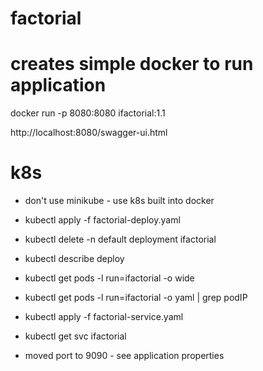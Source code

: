# factorial

# creates simple docker to run application
docker run -p 8080:8080 ifactorial:1.1

http://localhost:8080/swagger-ui.html

# k8s
* don't use minikube - use k8s built into docker
* kubectl apply -f factorial-deploy.yaml
* kubectl delete -n default deployment ifactorial
* kubectl describe deploy
* kubectl get pods -l run=ifactorial -o wide
* kubectl get pods -l run=ifactorial -o yaml | grep podIP
* kubectl apply -f factorial-service.yaml
* kubectl get svc ifactorial

* moved port to 9090 - see application properties